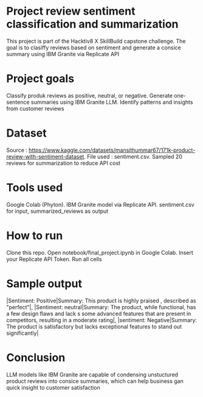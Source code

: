 # Project review sentiment classification and summarization
This project is part of the Hacktiv8 X SkillBuild capstone challenge. The goal is to clasiffy reviews based on sentiment and generate a consice summary using IBM Granite via Replicate API
# Project goals
Classify produk reviews as positive, neutral, or negative. Generate one-sentence summaries using IBM Granite LLM. Identify patterns and insights from customer reviews
# Dataset
Source : https://www.kaggle.com/datasets/mansithummar67/171k-product-review-with-sentiment-dataset. File used : sentiment.csv. Sampled 20 reviews for summarization to reduce API cost
# Tools used
Google Colab (Phyton). IBM Granite model via Replicate API. sentiment.csv for input, summarized_reviews as output
# How to run
Clone this repo. Open notebook/final_project.ipynb in Google Colab. Insert your Replicate API Token. Run all cells
# Sample output
|Sentiment: Positive|Summary:  This product is highly praised , described as "perfect"|, |Sentiment: neutral|Summary: The product, while functional, has  a few design flaws and lack s some advanced features that are present  in competitors, resulting in a  moderate rating|, |sentiment: Negative|Summary: The product is satisfactory but  lacks exceptional features to stand  out significantly|
# Conclusion
LLM models like IBM Granite are capable of condensing unstuctured product reviews into consice summaries, which can help business gan quick insight to customer satisfaction
